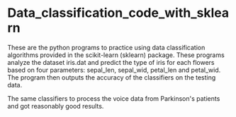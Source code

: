 # Data_classification_code_with_sklearn

These are the python programs to practice using data classification algorithms provided in the scikit-learn (sklearn) package.
These programs analyze the dataset iris.dat and predict the type of iris for each flowers based on four parameters: sepal_len, sepal_wid, petal_len
and petal_wid. The program then outputs the accuracy of the classifiers on the testing data.  

The same classifiers to process the voice data from Parkinson's patients and got reasonably good results.

